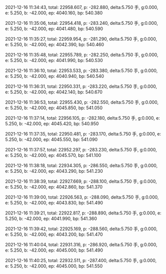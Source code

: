 2021-12-16 11:34:43, total: 22958.607, p: -282.880, delta:5.750 手, g:0.000, e: 5.250, b: -42.000, ep: 4040.160, bp: 540.380

2021-12-16 11:35:06, total: 22954.418, p: -283.240, delta:5.750 手, g:0.000, e: 5.250, b: -42.000, ep: 4041.480, bp: 540.590

2021-12-16 11:35:27, total: 22959.954, p: -281.290, delta:5.750 手, g:0.000, e: 5.250, b: -42.000, ep: 4042.390, bp: 540.460

2021-12-16 11:35:48, total: 22955.789, p: -282.250, delta:5.750 手, g:0.000, e: 5.250, b: -42.000, ep: 4041.990, bp: 540.530

2021-12-16 11:36:10, total: 22953.533, p: -283.380, delta:5.750 手, g:0.000, e: 5.250, b: -42.000, ep: 4040.940, bp: 540.540

2021-12-16 11:36:31, total: 22950.331, p: -283.220, delta:5.750 手, g:0.000, e: 5.250, b: -42.000, ep: 4042.140, bp: 540.670

2021-12-16 11:36:53, total: 22955.430, p: -282.550, delta:5.750 手, g:0.000, e: 5.250, b: -42.000, ep: 4045.850, bp: 541.050

2021-12-16 11:37:14, total: 22956.105, p: -282.180, delta:5.750 手, g:0.000, e: 5.250, b: -42.000, ep: 4045.420, bp: 540.950

2021-12-16 11:37:35, total: 22950.481, p: -283.170, delta:5.750 手, g:0.000, e: 5.250, b: -42.000, ep: 4045.550, bp: 541.090

2021-12-16 11:37:57, total: 22952.297, p: -283.230, delta:5.750 手, g:0.000, e: 5.250, b: -42.000, ep: 4045.570, bp: 541.100

2021-12-16 11:38:18, total: 22934.305, p: -286.550, delta:5.750 手, g:0.000, e: 5.250, b: -42.000, ep: 4043.290, bp: 541.230

2021-12-16 11:38:39, total: 22927.669, p: -288.100, delta:5.750 手, g:0.000, e: 5.250, b: -42.000, ep: 4042.860, bp: 541.370

2021-12-16 11:39:00, total: 22926.563, p: -288.090, delta:5.750 手, g:0.000, e: 5.250, b: -42.000, ep: 4043.830, bp: 541.490

2021-12-16 11:39:21, total: 22922.817, p: -288.890, delta:5.750 手, g:0.000, e: 5.250, b: -42.000, ep: 4041.990, bp: 541.360

2021-12-16 11:39:42, total: 22925.169, p: -288.560, delta:5.750 手, g:0.000, e: 5.250, b: -42.000, ep: 4043.200, bp: 541.470

2021-12-16 11:40:04, total: 22931.316, p: -286.920, delta:5.750 手, g:0.000, e: 5.250, b: -42.000, ep: 4045.000, bp: 541.490

2021-12-16 11:40:25, total: 22932.511, p: -287.400, delta:5.750 手, g:0.000, e: 5.250, b: -42.000, ep: 4045.000, bp: 541.550
